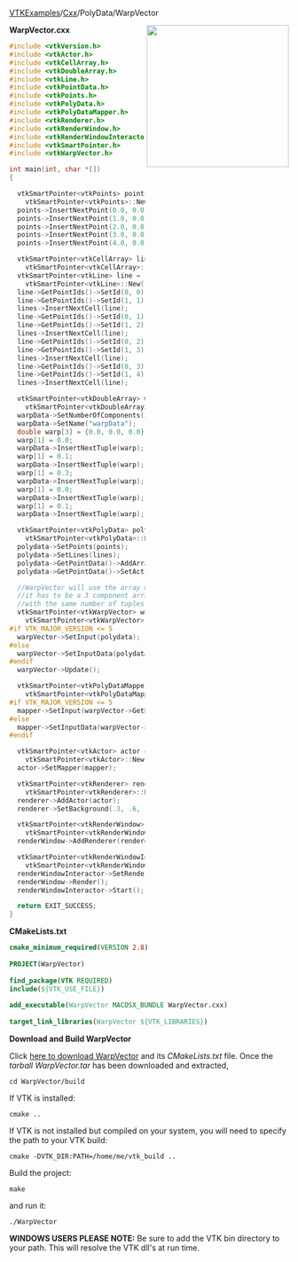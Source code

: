 [VTKExamples](/home/)/[Cxx](/Cxx)/PolyData/WarpVector

<img align="right" src="https://github.com/lorensen/VTKExamples/blob/gh-pages/Testing/Baseline/PolyData/TestWarpVector.png?raw=true" width="256" />

**WarpVector.cxx**
```c++
#include <vtkVersion.h>
#include <vtkActor.h>
#include <vtkCellArray.h>
#include <vtkDoubleArray.h>
#include <vtkLine.h>
#include <vtkPointData.h>
#include <vtkPoints.h>
#include <vtkPolyData.h>
#include <vtkPolyDataMapper.h>
#include <vtkRenderer.h>
#include <vtkRenderWindow.h>
#include <vtkRenderWindowInteractor.h>
#include <vtkSmartPointer.h>
#include <vtkWarpVector.h>

int main(int, char *[])
{

  vtkSmartPointer<vtkPoints> points =
    vtkSmartPointer<vtkPoints>::New();
  points->InsertNextPoint(0.0, 0.0, 0.0);
  points->InsertNextPoint(1.0, 0.0, 0.0);
  points->InsertNextPoint(2.0, 0.0, 0.0);
  points->InsertNextPoint(3.0, 0.0, 0.0);
  points->InsertNextPoint(4.0, 0.0, 0.0);

  vtkSmartPointer<vtkCellArray> lines =
    vtkSmartPointer<vtkCellArray>::New();
  vtkSmartPointer<vtkLine> line =
    vtkSmartPointer<vtkLine>::New();
  line->GetPointIds()->SetId(0, 0);
  line->GetPointIds()->SetId(1, 1);
  lines->InsertNextCell(line);
  line->GetPointIds()->SetId(0, 1);
  line->GetPointIds()->SetId(1, 2);
  lines->InsertNextCell(line);
  line->GetPointIds()->SetId(0, 2);
  line->GetPointIds()->SetId(1, 3);
  lines->InsertNextCell(line);
  line->GetPointIds()->SetId(0, 3);
  line->GetPointIds()->SetId(1, 4);
  lines->InsertNextCell(line);

  vtkSmartPointer<vtkDoubleArray> warpData =
    vtkSmartPointer<vtkDoubleArray>::New();
  warpData->SetNumberOfComponents(3);
  warpData->SetName("warpData");
  double warp[3] = {0.0, 0.0, 0.0};
  warp[1] = 0.0;
  warpData->InsertNextTuple(warp);
  warp[1] = 0.1;
  warpData->InsertNextTuple(warp);
  warp[1] = 0.3;
  warpData->InsertNextTuple(warp);
  warp[1] = 0.0;
  warpData->InsertNextTuple(warp);
  warp[1] = 0.1;
  warpData->InsertNextTuple(warp);

  vtkSmartPointer<vtkPolyData> polydata =
    vtkSmartPointer<vtkPolyData>::New();
  polydata->SetPoints(points);
  polydata->SetLines(lines);
  polydata->GetPointData()->AddArray(warpData);
  polydata->GetPointData()->SetActiveVectors(warpData->GetName());

  //WarpVector will use the array marked as active vector in polydata
  //it has to be a 3 component array
  //with the same number of tuples as points in polydata
  vtkSmartPointer<vtkWarpVector> warpVector =
    vtkSmartPointer<vtkWarpVector>::New();
#if VTK_MAJOR_VERSION <= 5
  warpVector->SetInput(polydata);
#else
  warpVector->SetInputData(polydata);
#endif
  warpVector->Update();

  vtkSmartPointer<vtkPolyDataMapper> mapper =
    vtkSmartPointer<vtkPolyDataMapper>::New();
#if VTK_MAJOR_VERSION <= 5
  mapper->SetInput(warpVector->GetPolyDataOutput());
#else
  mapper->SetInputData(warpVector->GetPolyDataOutput());
#endif

  vtkSmartPointer<vtkActor> actor =
    vtkSmartPointer<vtkActor>::New();
  actor->SetMapper(mapper);

  vtkSmartPointer<vtkRenderer> renderer =
    vtkSmartPointer<vtkRenderer>::New();
  renderer->AddActor(actor);
  renderer->SetBackground(.3, .6, .3);

  vtkSmartPointer<vtkRenderWindow> renderWindow =
    vtkSmartPointer<vtkRenderWindow>::New();
  renderWindow->AddRenderer(renderer);

  vtkSmartPointer<vtkRenderWindowInteractor> renderWindowInteractor =
    vtkSmartPointer<vtkRenderWindowInteractor>::New();
  renderWindowInteractor->SetRenderWindow(renderWindow);
  renderWindow->Render();
  renderWindowInteractor->Start();

  return EXIT_SUCCESS;
}
```
**CMakeLists.txt**
```cmake
cmake_minimum_required(VERSION 2.8)
 
PROJECT(WarpVector)
 
find_package(VTK REQUIRED)
include(${VTK_USE_FILE})
 
add_executable(WarpVector MACOSX_BUNDLE WarpVector.cxx)
 
target_link_libraries(WarpVector ${VTK_LIBRARIES})
```

**Download and Build WarpVector**

Click [here to download WarpVector](https://github.com/lorensen/VTKWikiExamplesTarballs/raw/master/WarpVector.tar) and its *CMakeLists.txt* file.
Once the *tarball WarpVector.tar* has been downloaded and extracted,
```
cd WarpVector/build 
```
If VTK is installed:
```
cmake ..
```
If VTK is not installed but compiled on your system, you will need to specify the path to your VTK build:
```
cmake -DVTK_DIR:PATH=/home/me/vtk_build ..
```
Build the project:
```
make
```
and run it:
```
./WarpVector
```
**WINDOWS USERS PLEASE NOTE:** Be sure to add the VTK bin directory to your path. This will resolve the VTK dll's at run time.

